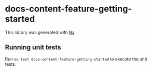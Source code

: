 # docs-content-feature-getting-started

This library was generated with [Nx](https://nx.dev).

## Running unit tests

Run `nx test docs-content-feature-getting-started` to execute the unit tests.
